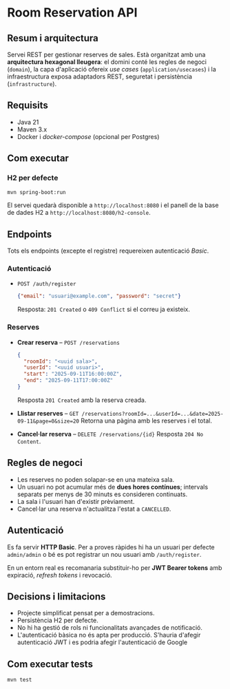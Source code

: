 # Room Reservation API

## Resum i arquitectura
Servei REST per gestionar reserves de sales. Està organitzat amb una **arquitectura hexagonal lleugera**: el domini conté les regles de negoci (`domain`), la capa d'aplicació ofereix *use cases* (`application/usecases`) i la infraestructura exposa adaptadors REST, seguretat i persistència (`infrastructure`).

## Requisits
- Java 21
- Maven 3.x
- Docker i *docker-compose* (opcional per Postgres)

## Com executar

### H2 per defecte
```bash
mvn spring-boot:run
```
El servei quedarà disponible a `http://localhost:8080` i el panell de la base de dades H2 a `http://localhost:8080/h2-console`.

## Endpoints

Tots els endpoints (excepte el registre) requereixen autenticació *Basic*.

### Autenticació
- `POST /auth/register`
  ```json
  {"email": "usuari@example.com", "password": "secret"}
  ```
  Resposta: `201 Created` o `409 Conflict` si el correu ja existeix.

### Reserves
- **Crear reserva** – `POST /reservations`
  ```json
  {
    "roomId": "<uuid sala>",
    "userId": "<uuid usuari>",
    "start": "2025-09-11T16:00:00Z",
    "end": "2025-09-11T17:00:00Z"
  }
  ```
  Resposta `201 Created` amb la reserva creada.

- **Llistar reserves** – `GET /reservations?roomId=...&userId=...&date=2025-09-11&page=0&size=20`
  Retorna una pàgina amb les reserves i el total.

- **Cancel·lar reserva** – `DELETE /reservations/{id}`
  Resposta `204 No Content`.

## Regles de negoci
- Les reserves no poden solapar-se en una mateixa sala.
- Un usuari no pot acumular més de **dues hores contínues**; intervals separats per menys de 30 minuts es consideren continuats.
- La sala i l'usuari han d'existir prèviament.
- Cancel·lar una reserva n'actualitza l'estat a `CANCELLED`.

## Autenticació
Es fa servir **HTTP Basic**. Per a proves ràpides hi ha un usuari per defecte `admin/admin` o bé es pot registrar un nou usuari amb `/auth/register`.

En un entorn real es recomanaria substituir-ho per **JWT Bearer tokens** amb expiració, *refresh tokens* i revocació.

## Decisions i limitacions
- Projecte simplificat pensat per a demostracions.
- Persistència H2 per defecte.
- No hi ha gestió de rols ni funcionalitats avançades de notificació.
- L'autenticació bàsica no és apta per producció. S'hauria d'afegir autenticació JWT i es podria afegir l'autenticació de Google

## Com executar tests
```bash
mvn test
```